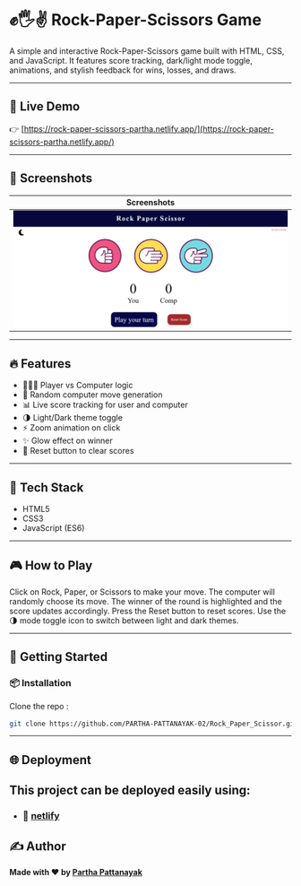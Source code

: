 # ✊🖐✌ Rock-Paper-Scissors Game

A simple and interactive Rock-Paper-Scissors game built with HTML, CSS, and JavaScript. It features score tracking, dark/light mode toggle, animations, and stylish feedback for wins, losses, and draws.

---

## 🔗 Live Demo

👉 [https://rock-paper-scissors-partha.netlify.app/](https://rock-paper-scissors-partha.netlify.app/)

---

## 📸 Screenshots

| Screenshots                            |
| -------------------------------------- |
| ![Screenshots](./image/Screenshot.png) |

---

## 🔥 Features

- 🧑‍🤝‍🧑 Player vs Computer logic
- 🧠 Random computer move generation
- 📊 Live score tracking for user and computer
- 🌗 Light/Dark theme toggle
- ⚡ Zoom animation on click
- ✨ Glow effect on winner
- 🔄 Reset button to clear scores

---

## 🧰 Tech Stack

- HTML5
- CSS3
- JavaScript (ES6)

---

## 🎮 How to Play

Click on Rock, Paper, or Scissors to make your move.
The computer will randomly choose its move.
The winner of the round is highlighted and the score updates accordingly.
Press the Reset button to reset scores.
Use the 🌗 mode toggle icon to switch between light and dark themes.

---

## 🧪 Getting Started

### 📦 Installation

Clone the repo :

```bash
git clone https://github.com/PARTHA-PATTANAYAK-02/Rock_Paper_Scissor.git
```

---

## 🌐 Deployment

## This project can be deployed easily using:

- ### 🔗 [netlify](https://rock-paper-scissors-partha.netlify.app/)

## ✍️ Author

**Made with ❤️ by [Partha Pattanayak](https://github.com/PARTHA-PATTANAYAK-02)**
